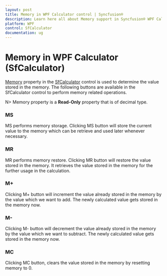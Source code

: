 ```yaml
---
layout: post
title: Memory in WPF Calculator control | Syncfusion®
description: Learn here all about Memory support in Syncfusion® WPF Calculator (SfCalculator) control, its elements and more details.
platform: WPF
control: SfCalculator
documentation: ug
---
```


# Memory in WPF Calculator (SfCalculator)

[Memory](https://help.syncfusion.com/cr/wpf/Syncfusion.Windows.Controls.Input.SfCalculator.html#Syncfusion_Windows_Controls_Input_SfCalculator_Memory) property in the [SfCalculator](https://help.syncfusion.com/cr/wpf/Syncfusion.Windows.Controls.Input.SfCalculator.html) control is used to determine the value stored in the memory. The following buttons are available in the SfCalculator control to perform memory related operations.

N> Memory property is a **Read-Only** property that is of decimal type.

### MS

MS performs memory storage. Clicking MS button will store the current value to the memory which can be retrieve and used later whenever necessary.

### MR

MR performs memory restore. Clicking MR button will restore the value stored in the memory. It retrieves the value stored in the memory for the further usage in the calculation.

### M+

Clicking M+ button will increment the value already stored in the memory by the value which we want to add. The newly calculated value gets stored in the memory now. 

### M-

Clicking M- button  will decrement the value already stored in the memory by the value which we want to subtract. The newly calculated value gets stored in the memory now. 

### MC

Clicking MC button, clears the value stored in the memory by resetting memory to 0.





